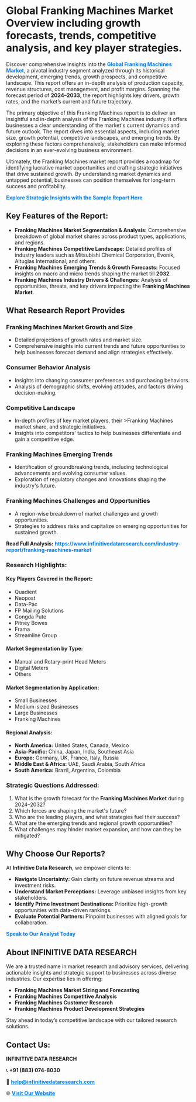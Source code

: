 <h1>Global Franking Machines Market Overview including growth forecasts, trends, competitive analysis, and key player strategies.</h1>
<p>
Discover comprehensive insights into the 
<a href="https://www.infinitivedataresearch.com/industry-report/franking-machines-market" rel="dofollow" style="color: #007BFF; text-decoration: none;"><strong>Global Franking Machines Market</strong></a>, a pivotal industry segment analyzed through its historical development, emerging trends, growth prospects, and competitive landscape. This report offers an in-depth analysis of production capacity, revenue structures, cost management, and profit margins. Spanning the forecast period of <strong>2024–2033</strong>, the report highlights key drivers, growth rates, and the market’s current and future trajectory.
</p>
<p>
The primary objective of this Franking Machines report is to deliver an insightful and in-depth analysis of the Franking Machines industry. It offers businesses a clear understanding of the market's current dynamics and future outlook. The report dives into essential aspects, including market size, growth potential, competitive landscapes, and emerging trends. By exploring these factors comprehensively, stakeholders can make informed decisions in an ever-evolving business environment.
</p>
<p>
Ultimately, the Franking Machines market report provides a roadmap for identifying lucrative market opportunities and crafting strategic initiatives that drive sustained growth. By understanding market dynamics and untapped potential, businesses can position themselves for long-term success and profitability.
</p>
<p>
<a href="https://www.infinitivedataresearch.com/request-sample/reportId=103550" style="color: #007BFF; text-decoration: none;"><strong>Explore Strategic Insights with the Sample Report Here</strong></a>
</p>

<h2>Key Features of the Report:</h2>
<ul>
<li><strong>Franking Machines Market Segmentation & Analysis:</strong> Comprehensive breakdown of global market shares across product types, applications, and regions.</li>
<li><strong>Franking Machines Competitive Landscape:</strong> Detailed profiles of industry leaders such as Mitsubishi Chemical Corporation, Evonik, Altuglas International, and others.</li>
<li><strong>Franking Machines Emerging Trends & Growth Forecasts:</strong> Focused insights on macro and micro trends shaping the market till <strong>2032</strong>.</li>
<li><strong>Franking Machines Industry Drivers & Challenges:</strong> Analysis of opportunities, threats, and key drivers impacting the <strong>Franking Machines Market</strong>.</li>
</ul>

<h2>What Research Report Provides</h2>
<h3>Franking Machines Market Growth and Size</h3>
<ul>
<li>Detailed projections of growth rates and market size.</li>
<li>Comprehensive insights into current trends and future opportunities to help businesses forecast demand and align strategies effectively.</li>
</ul>

<h3>Consumer Behavior Analysis</h3>
<ul>
<li>Insights into changing consumer preferences and purchasing behaviors.</li>
<li>Analysis of demographic shifts, evolving attitudes, and factors driving decision-making.</li>
</ul>

<h3>Competitive Landscape</h3>
<ul>
<li>In-depth profiles of key market players, their >Franking Machines market share, and strategic initiatives.</li>
<li>Insights into competitors' tactics to help businesses differentiate and gain a competitive edge.</li>
</ul>

<h3>Franking Machines Emerging Trends</h3>
<ul>
<li>Identification of groundbreaking trends, including technological advancements and evolving consumer values.</li>
<li>Exploration of regulatory changes and innovations shaping the industry's future.</li>
</ul>

<h3>Franking Machines Challenges and Opportunities</h3>
<ul>
<li>A region-wise breakdown of market challenges and growth opportunities.</li>
<li>Strategies to address risks and capitalize on emerging opportunities for sustained growth.</li>
</ul>
<p><strong>Read Full Analysis:</strong> <a href="https://www.infinitivedataresearch.com/industry-report/franking-machines-market" rel="dofollow" style="color: #007BFF; text-decoration: none;"><strong>https://www.infinitivedataresearch.com/industry-report/franking-machines-market</strong></a></p>
<h3>Research Highlights:</h3>
<h4>Key Players Covered in the Report:</h4>
<ul><li>Quadient</li><li>Neopost</li><li>Data-Pac</li><li>FP Mailing Solutions</li><li>Gongda Pute</li><li>Pitney Bowes</li><li>Frama</li><li>Streamline Group</li></ul>
<h4>Market Segmentation by Type:</h4>
<ul><li>Manual and Rotary-print Head Meters</li><li>Digital Meters</li><li>Others</li></ul>
<h4>Market Segmentation by Application:</h4>
<ul><li>Small Businesses</li><li>Medium-sized Businesses</li><li>Large Businesses</li><li>Franking Machines</li></ul>

<h4>Regional Analysis:</h4>
<ul>
<li><strong>North America:</strong> United States, Canada, Mexico</li>
<li><strong>Asia-Pacific:</strong> China, Japan, India, Southeast Asia</li>
<li><strong>Europe:</strong> Germany, UK, France, Italy, Russia</li>
<li><strong>Middle East & Africa:</strong> UAE, Saudi Arabia, South Africa</li>
<li><strong>South America:</strong> Brazil, Argentina, Colombia</li>
</ul>

<h3>Strategic Questions Addressed:</h3>
<ol>
<li>What is the growth forecast for the <strong>Franking Machines Market</strong> during 2024–2032?</li>
<li>Which forces are shaping the market's future?</li>
<li>Who are the leading players, and what strategies fuel their success?</li>
<li>What are the emerging trends and regional growth opportunities?</li>
<li>What challenges may hinder market expansion, and how can they be mitigated?</li>
</ol>

<h2>Why Choose Our Reports?</h2>
<p>At <strong>Infinitive Data Research</strong>, we empower clients to:</p>
<ul>
<li><strong>Navigate Uncertainty:</strong> Gain clarity on future revenue streams and investment risks.</li>
<li><strong>Understand Market Perceptions:</strong> Leverage unbiased insights from key stakeholders.</li>
<li><strong>Identify Prime Investment Destinations:</strong> Prioritize high-growth opportunities with data-driven rankings.</li>
<li><strong>Evaluate Potential Partners:</strong> Pinpoint businesses with aligned goals for collaboration.</li>
</ul>
<p><a href="https://www.infinitivedataresearch.com/industry-report/franking-machines-market" rel="dofollow" style="color: #007BFF; text-decoration: none;"><strong>Speak to Our Analyst Today</strong></a></p>

<h2>About INFINITIVE DATA RESEARCH</h2>
<p>We are a trusted name in market research and advisory services, delivering actionable insights and strategic support to businesses across diverse industries. Our expertise lies in offering:</p>
<ul>
<li><strong>Franking Machines Market Sizing and Forecasting</strong></li>
<li><strong>Franking Machines Competitive Analysis</strong></li>
<li><strong>Franking Machines Customer Research</strong></li>
<li><strong>Franking Machines Product Development Strategies</strong></li>
</ul>
<p>Stay ahead in today’s competitive landscape with our tailored research solutions.</p>

<h2>Contact Us:</h2>
<p><strong>INFINITIVE DATA RESEARCH</strong></p>
<p>📞 <strong>+91 (883) 074-8030</strong></p>
<p>📧 <strong><a href="mailto:help@infinitivedataresearch.com" style="color: #007BFF;">help@infinitivedataresearch.com</a></strong></p>
<p>🌐 <strong><a href="https://www.infinitivedataresearch.com" rel="dofollow" style="color: #007BFF;">Visit Our Website</a></strong></p>